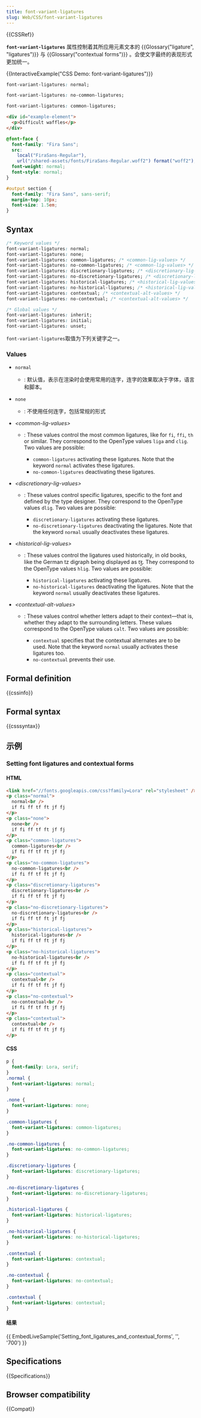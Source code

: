 ```yaml
---
title: font-variant-ligatures
slug: Web/CSS/font-variant-ligatures
---
```


{{CSSRef}}

**`font-variant-ligatures`** 属性控制着其所应用元素文本的 {{Glossary("ligature", "ligatures")}} 与 {{Glossary("contextual forms")}} 。会使文字最终的表现形式更加统一。

{{InteractiveExample("CSS Demo: font-variant-ligatures")}}

```css interactive-example-choice
font-variant-ligatures: normal;
```

```css interactive-example-choice
font-variant-ligatures: no-common-ligatures;
```

```css interactive-example-choice
font-variant-ligatures: common-ligatures;
```

```html interactive-example
<div id="example-element">
  <p>Difficult waffles</p>
</div>
```

```css interactive-example
@font-face {
  font-family: "Fira Sans";
  src:
    local("FiraSans-Regular"),
    url("/shared-assets/fonts/FiraSans-Regular.woff2") format("woff2");
  font-weight: normal;
  font-style: normal;
}

#output section {
  font-family: "Fira Sans", sans-serif;
  margin-top: 10px;
  font-size: 1.5em;
}
```

## Syntax

```css
/* Keyword values */
font-variant-ligatures: normal;
font-variant-ligatures: none;
font-variant-ligatures: common-ligatures; /* <common-lig-values> */
font-variant-ligatures: no-common-ligatures; /* <common-lig-values> */
font-variant-ligatures: discretionary-ligatures; /* <discretionary-lig-values> */
font-variant-ligatures: no-discretionary-ligatures; /* <discretionary-lig-values> */
font-variant-ligatures: historical-ligatures; /* <historical-lig-values> */
font-variant-ligatures: no-historical-ligatures; /* <historical-lig-values> */
font-variant-ligatures: contextual; /* <contextual-alt-values> */
font-variant-ligatures: no-contextual; /* <contextual-alt-values> */

/* Global values */
font-variant-ligatures: inherit;
font-variant-ligatures: initial;
font-variant-ligatures: unset;
```

`font-variant-ligatures`取值为下列关键字之一。

### Values

- `normal`
  - : 默认值，表示在渲染时会使用常用的连字，连字的效果取决于字体，语言和脚本。
- `none`
  - : 不使用任何连字，包括常规的形式
- _\<common-lig-values>_

  - : These values control the most common ligatures, like for `fi`, `ffi`, `th` or similar. They correspond to the OpenType values `liga` and `clig`. Two values are possible:

    - `common-ligatures` activating these ligatures. Note that the keyword `normal` activates these ligatures.
    - `no-common-ligatures` deactivating these ligatures.

- _\<discretionary-lig-values>_

  - : These values control specific ligatures, specific to the font and defined by the type designer. They correspond to the OpenType values `dlig`. Two values are possible:

    - `discretionary-ligatures` activating these ligatures.
    - `no-discretionary-ligatures` deactivating the ligatures. Note that the keyword `normal` usually deactivates these ligatures.

- _\<historical-lig-values>_

  - : These values control the ligatures used historically, in old books, like the German tz digraph being displayed as ꜩ. They correspond to the OpenType values `hlig`. Two values are possible:

    - `historical-ligatures` activating these ligatures.
    - `no-historical-ligatures` deactivating the ligatures. Note that the keyword `normal` usually deactivates these ligatures.

- _\<contextual-alt-values>_

  - : These values control whether letters adapt to their context—that is, whether they adapt to the surrounding letters. These values correspond to the OpenType values `calt`. Two values are possible:

    - `contextual` specifies that the contextual alternates are to be used. Note that the keyword `normal` usually activates these ligatures too.
    - `no-contextual` prevents their use.

## Formal definition

{{cssinfo}}

## Formal syntax

{{csssyntax}}

## 示例

### Setting font ligatures and contextual forms

#### HTML

```html
<link href="//fonts.googleapis.com/css?family=Lora" rel="stylesheet" />
<p class="normal">
  normal<br />
  if fi ff tf ft jf fj
</p>
<p class="none">
  none<br />
  if fi ff tf ft jf fj
</p>
<p class="common-ligatures">
  common-ligatures<br />
  if fi ff tf ft jf fj
</p>
<p class="no-common-ligatures">
  no-common-ligatures<br />
  if fi ff tf ft jf fj
</p>
<p class="discretionary-ligatures">
  discretionary-ligatures<br />
  if fi ff tf ft jf fj
</p>
<p class="no-discretionary-ligatures">
  no-discretionary-ligatures<br />
  if fi ff tf ft jf fj
</p>
<p class="historical-ligatures">
  historical-ligatures<br />
  if fi ff tf ft jf fj
</p>
<p class="no-historical-ligatures">
  no-historical-ligatures<br />
  if fi ff tf ft jf fj
</p>
<p class="contextual">
  contextual<br />
  if fi ff tf ft jf fj
</p>
<p class="no-contextual">
  no-contextual<br />
  if fi ff tf ft jf fj
</p>
<p class="contextual">
  contextual<br />
  if fi ff tf ft jf fj
</p>
```

#### CSS

```css
p {
  font-family: Lora, serif;
}
.normal {
  font-variant-ligatures: normal;
}

.none {
  font-variant-ligatures: none;
}

.common-ligatures {
  font-variant-ligatures: common-ligatures;
}

.no-common-ligatures {
  font-variant-ligatures: no-common-ligatures;
}

.discretionary-ligatures {
  font-variant-ligatures: discretionary-ligatures;
}

.no-discretionary-ligatures {
  font-variant-ligatures: no-discretionary-ligatures;
}

.historical-ligatures {
  font-variant-ligatures: historical-ligatures;
}

.no-historical-ligatures {
  font-variant-ligatures: no-historical-ligatures;
}

.contextual {
  font-variant-ligatures: contextual;
}

.no-contextual {
  font-variant-ligatures: no-contextual;
}

.contextual {
  font-variant-ligatures: contextual;
}
```

#### 结果

{{ EmbedLiveSample('Setting_font_ligatures_and_contextual_forms', '', '700') }}

## Specifications

{{Specifications}}

## Browser compatibility

{{Compat}}
